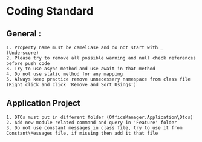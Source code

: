 # Coding Standard

## General :
	1. Property name must be camelCase and do not start with _ (Underscore)
	2. Please try to remove all possible warning and null check references before push code
	3. Try to use async method and use await in that method
	4. Do not use static method for any mapping
	5. Always keep practice remove unnecessary namespace from class file (Right click and click 'Remove and Sort Usings')

## Application Project
	1. DTOs must put in different folder (OfficeManager.Application\Dtos)
	2. Add new module related command and query in 'Feature' folder
	3. Do not use constant messages in class file, try to use it from Constant\Messages file, if missing then add it that file

